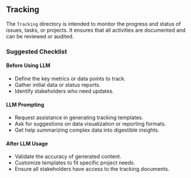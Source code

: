 ## Tracking

The `Tracking` directory is intended to monitor the progress and status of issues, tasks, or projects. It ensures that all activities are documented and can be reviewed or audited.

### Suggested Checklist

#### Before Using LLM
- Define the key metrics or data points to track.
- Gather initial data or status reports.
- Identify stakeholders who need updates.

#### LLM Prompting
- Request assistance in generating tracking templates.
- Ask for suggestions on data visualization or reporting formats.
- Get help summarizing complex data into digestible insights.

#### After LLM Usage
- Validate the accuracy of generated content.
- Customize templates to fit specific project needs.
- Ensure all stakeholders have access to the tracking documents.
